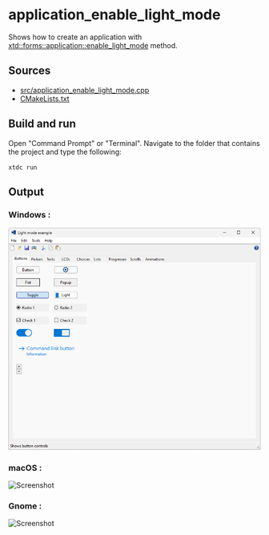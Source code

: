 # application_enable_light_mode

Shows how to create an application with [xtd::forms::application::enable_light_mode](https://gammasoft71.github.io/xtd/reference_guides/latest/classxtd_1_1forms_1_1application.html#ac6f2defe8e2722b0fb450f5ae6a2f28d) method.

## Sources

* [src/application_enable_light_mode.cpp](src/application_enable_light_mode.cpp)
* [CMakeLists.txt](CMakeLists.txt)

## Build and run

Open "Command Prompt" or "Terminal". Navigate to the folder that contains the project and type the following:

```shell
xtdc run
```

## Output

### Windows :

![Screenshot](../../../../docs/pictures/examples/application_enable_light_mode_w.png)

### macOS :

![Screenshot](../../../../docs/pictures/examples/application_enable_light_mode_m.png)

### Gnome :

![Screenshot](../../../../docs/pictures/examples/application_enable_light_mode_g.png)
